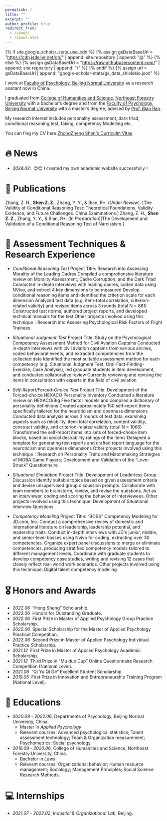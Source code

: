 ```yaml
---
permalink: /
title: ""
excerpt: ""
author_profile: true
redirect_from: 
  - /about/
  - /about.html
---
```


{% if site.google_scholar_stats_use_cdn %}
{% assign gsDataBaseUrl = "https://cdn.jsdelivr.net/gh/" | append: site.repository | append: "@" %}
{% else %}
{% assign gsDataBaseUrl = "https://raw.githubusercontent.com/" | append: site.repository | append: "/" %}
{% endif %}
{% assign url = gsDataBaseUrl | append: "google-scholar-stats/gs_data_shieldsio.json" %}

<span class='anchor' id='about-me'></span>

I work at [Faculty of Psychology](https://psych.bnu.edu.cn/), [Beijing Normal University](https://www.bnu.edu.cn/) as a research assitant now in China.

I graduated from [College of Humanities and Science](https://wenfa.nefu.edu.cn/), [Northeast Forestry University](https://www.nefu.edu.cn/) with a bachelor’s degree and from the [Faculty of Psychology](https://psych.bnu.edu.cn/), [Beijing Normal University](https://www.bnu.edu.cn/) with a master’s degree, advised by [Prof. Bian Ran](https://psych.bnu.edu.cn/szdw/zrjs/fjs/br/index.htm).

My research interest includes personality assessment, dark triad, conditional reasoning test, faking, competency Modelling etc.

You can fing my CV here:[ZhongZheng Shen's Curriculm Vitae](assets/ZhongZhengShen1.pdf)


# 🔥 News
- *2024.02*: &nbsp;😊😊 I created my own academic website successfully！

# 📝 Publications 
Zhang, Z. H., **Shen Z. Z.**, Zhang, Y. Y., & Bian, R*. (*Under Review*). [The Validity of Conditional Reasoning Test: Theoretical Foundations, Validity Evidence, and Future Challenges. China Examinations.]
Zhang, Z. H., **Shen Z. Z.**, Zhang, Y. Y., & Bian, R*. (*In Preparation*)[The Development and Validation of a Conditional Reasoning Test of Narcissism.]

# 📏 Assessment Techniques & Research Experience
- *Conditional Reasoning Test*
Project Title: Research into Assessing Morality of the Leading Cadres 
  Compiled a comprehensive literature review on Morality Assessment, Cadre Corruption, and the Dark Triad
  Conducted in-depth interviews with leading cadres, coded data using NVivo, and extract 4 key dimensions to be measured
  Develop conditional reasoning items and identified the criterion scale for each dimension
  Analyzed test data (e.g. item-total correlation, criterion-related validity) and revised items across 3 rounds (total N = 881)
  Constructed test norms, authored project reports, and developed technical manuals for the test
Other projects involved using this technique：Research into Assessing Psychological Risk Factors of Flight Trainees

- *Situational Judgment Test*
Project Title: Study on the Psychological Competency Assessment Method for Civil Aviation Captains
  Conducted in-depth interviews with civil aviation captains from various airlines, coded behavioral events, and extracted competencies from the collected data
  Identified the most suitable assessment method for each competency (e.g. Situational Judgment Test, Oral-Fact-Finding-Exercise, Case Analysis), led graduate students in item development, and conducted collaborative review
  Currently reviewing and revising the items in consultation with experts in the field of civil aviation

- *Self-Report/Forced-Choice Test*
Project Title: Development of the Forced-choice HEXACO Personality Inventory
  Conducted a literature review on HEXACO/Big Five factor models and compiled a dictionary of personality definitions
  Created approximately 150 self-report items specifically tailored for the neuroticism and openness dimensions
  Conducted data analysis across 3 rounds of test data, examining aspects such as reliability, item-total correlation, content validity, construct validity, and criterion-related validity (total N = 1066) 
  Transformed the self-report items into sets of forced-choice item blocks, based on social desirability ratings of the items
  Designed a template for generating test reports and crafted report language for the neuroticism and openness dimensions
Other projects involved using this technique：Research on Personality Traits and Matchmaking Strategies of MOBA Game Players; Development and Validation of the “Love-Struck” Questionnaire

- *Situational Simulation*
Project Title: Development of Leaderless Group Discussion
  Identify suitable topics based on given assessment criteria and devise unsupervised group discussion prompts.
  Collaborate with team members to brainstorm, review, and revise the questions.
  Act as an interviewer, coding and scoring the behavior of interviewees.
Other projects involved using this technique: Development of Situational Interview Questions

- *Competency Modeling*
Project Title: “BOSS” Competency Modeling for JD.com, Inc.
  Conduct a comprehensive review of domestic and international literature on leadership, leadership potential, and leadership traits.
  Conduct in-depth interviews with JD's junior, middle, and senior-level bosses using Nvivo for coding, extracting over 30 competencies.
  Organize expert panel discussions to merge or eliminate competencies, producing stratified competency models tailored to different management levels.
  Coordinate with graduate students to develop competency case studies, writing and revising 12 cases that closely reflect real-world work scenarios.
Other projects involved using this technique: Digital talent competency modeling


# 🎖 Honors and Awards
- *2022.06* &nbsp;“Hong Sheng” Scholarship.
- *2022.06* &nbsp;Honors for Outstanding Graduate.
- *2022.06* &nbsp;First Prize in Master of Applied Psychology Group Practice Scholarship.
- *2022.06* &nbsp;Special Scholarship for the Master of Applied Psychology Practical Competition.
- *2022.06* &nbsp;Second Prize in Master of Applied Psychology Individual Practice Scholarship.
- *2021.12* &nbsp;First Prize in Master of Applied Psychology Academic Scholarship.
- *2021.12* &nbsp;Third Prize in “Mu duo Cup” Online Questionnaire Research Competition (National Level).
- *2021.06* &nbsp;“Qi Yu Qi De” Excellent Student Scholarship.
- *2019.05* &nbsp;First Prize in Innovation and Entrepreneurship Training Program (National Level). 

# 📖 Educations
- *2020.09 - 2022.06*, Departments of Psychology, Beijing Normal University, China.
     - Master in *Applied Psychology*
     - Relevant courses: Advanced psychological statistics; Talent assessment technology; Team & Organization measurement; Psychometrics; Social psychology.
- *2016.09 - 2020.06*, College of Humanities and Science, Northeast Forestry University, China. 
     - Bachelor in *Laws*
     - Relevant courses: Organizational behavior; Human resource management; Sociology; Management Principles; Social Science Research Methods. 

# 💻 Internships
- *2021.07 - 2022.02*, *Industial & Organizational Lab*, Beijing.
